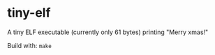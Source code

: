 # tiny-elf

A tiny ELF executable (currently only 61 bytes) printing "Merry xmas!"

Build with: ```make```

